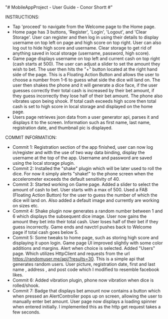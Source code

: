 "# MobileAppProject - User Guide - Conor Shortt #"

INSTRUCTIONS:

- Tap 'proceed' to navigate from the Welcome page to the Home page.
- Home page has 3 buttons, 'Register', 'Login', 'Logout', and 'Clear Storage'. User can register and then log in using their details to display username on top left on page and high score on top right. User can also log out to hide high score and username. Clear storage to get rid of anything saved in local storage (username, password, high score).
- Game page displays username on top left and current cash on top right (cash starts at 500). The user can adjust a slider to set the amount they wish to bet. The user then hits the "+" button located at the right hand side of the page. This is a Floating Action Button and allows the user to choose a number from 1-6 to guess what side the dice will land on. The user then shakes the phone and it will generate a dice face, if the user guesses correctly their total cash is increased by their bet amount, if they guess incorrectly they lose half of their bet amount. The phone also vibrates upon being shook. If total cash exceeds high score then total cash is set to high score in local storage and displayed on the home page.
- Users page retrieves json data from a user generator api, parses it and displays it to the screen. Information such as first name, last name, registration date, and thumbnail pic is displayed.

COMMIT INFORMATION:

- Commit 1: Registration section of the app finished, user can now log in/register and with the use of two way data binding, display the username at the top of the app. Username and password are saved using the local storage plugin.
- Commit 2: Installed the "shake" plugin which will be later used to roll the dice. For now it simply alerts "shake!" to the phone screen when the accelerometer exceeds the default sensitivity of 40.
- Commit 3: Started working on Game page. Added a slider to select the amount of cash to bet. User starts with a max of 500. Used a FAB (Floating Action Button) for the user to guess the number of which the dice will land on. Also added a default image and currently are working on sizes etc.
- Commit 4: Shake plugin now generates a random number between 1 and 6 which displays the subsequent dice image. User now gains the amount they bet into their total cash. User loses half of their bet if they guess incorrectly. Game ends and navctrl pushes back to Welcome page if total cash goes below 5.
- Commit 5: Some tweaks to home page, such as storing high score and displaying it upon login. Game page UI improved slightly with some color additions and margins. Alert when choice is selected. Added "Users" page. Which utilizes HttpClient and requests from the url https://randomuser.me/api/?results=30. This is a simple api that generates random users. User picture, registration date, first and last name , address , and post code which I modified to resemble facebook likes.
- Commit 6: Added vibration plugin, phone now vibration when dice is rolled/shook.
- Commit 7: Badge that displays bet amount now contains a button which when pressed an AlertController pops up on screen, allowing the user to manually enter bet amount.
			User page now displays a loading spinner when entered initially. I implemented this as the http get request takes a few seconds.